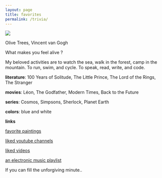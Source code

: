 ```yaml
---
layout: page
title: favorites
permalink: /trivia/
---
```


![](https://lh6.ggpht.com/LjmoRnUy7V8-2d4v6Jf-DP8oetaPzgzf-DwYIWlRUK8ArqLB0s2gGSxA72pt=s1200)

Olive Trees, Vincent van Gogh

What makes you feel alive ?

My beloved activities are to watch the sea, walk in the forest, camp in the mountain. To run, swim, and cycle. To speak, read, write, and code.  

**literature**: 100 Years of Solitude, The Little Prince, The Lord of the Rings, The Stranger

**movies**: Léon, The Godfather, Modern Times, Back to the Future

**series**: Cosmos, Simpsons, Sherlock, Planet Earth 

**colors**: blue and white 

**links** 

[favorite paintings](https://artsandculture.google.com/favorite/group/lwICDYo8WqCBLQ)

[liked youtube channels](https://www.youtube.com/channel/UCGn05il3FxxvSrGeF2B0OrA/channels)

[liked videos](https://www.youtube.com/channel/UCGn05il3FxxvSrGeF2B0OrA/playlists)

[an electronic music playlist](https://open.spotify.com/playlist/0fg1mN68qfYnPphfmfHAez?si=e7vxNG4iQImGmOYz48rzBw)


If you can fill the unforgiving minute.. 